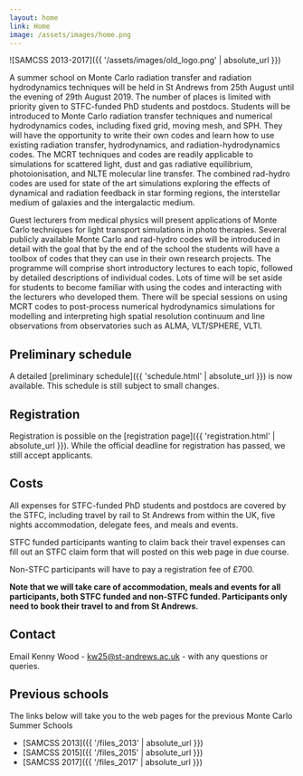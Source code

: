```yaml
---
layout: home
link: Home
image: /assets/images/home.png
---
```


![SAMCSS 2013-2017]({{ '/assets/images/old_logo.png' | absolute_url }})

A summer school on Monte Carlo radiation transfer and radiation 
hydrodynamics techniques will be held in St Andrews from 25th August 
until the evening of 29th August 2019. The number of places is limited 
with priority given to STFC-funded PhD students and postdocs. Students 
will be introduced to Monte Carlo radiation transfer techniques and 
numerical hydrodynamics codes, including fixed grid, moving mesh, and 
SPH. They will have the opportunity to write their own codes and learn 
how to use existing radiation transfer, hydrodynamics, and 
radiation-hydrodynamics codes. The MCRT techniques and codes are readily 
applicable to simulations for scattered light, dust and gas radiative 
equilibrium, photoionisation, and NLTE molecular line transfer. The 
combined rad-hydro codes are used for state of the art simulations 
exploring the effects of dynamical and radiation feedback in star 
forming regions, the interstellar medium of galaxies and the 
intergalactic medium.

Guest lecturers from medical physics will present applications of Monte 
Carlo techniques for light transport simulations in photo therapies. 
Several publicly available Monte Carlo and rad-hydro codes will be 
introduced in detail with the goal that by the end of the school the 
students will have a toolbox of codes that they can use in their own 
research projects. The programme will comprise short introductory 
lectures to each topic, followed by detailed descriptions of individual 
codes. Lots of time will be set aside for students to become familiar 
with using the codes and interacting with the lecturers who developed 
them. There will be special sessions on using MCRT codes to post-process 
numerical hydrodynamics simulations for modelling and interpreting high 
spatial resolution continuum and line observations from observatories 
such as ALMA, VLT/SPHERE, VLTI.

## Preliminary schedule

A detailed [preliminary schedule]({{ 'schedule.html' | absolute_url }}) 
is now available. This schedule is still subject to small changes.

## Registration

Registration is possible on the [registration page]({{ 
'registration.html' | absolute_url }}). While the official deadline for 
registration has passed, we still accept applicants.

## Costs

All expenses for STFC-funded PhD students and postdocs are covered by 
the STFC, including travel by rail to St Andrews from within the UK, 
five nights accommodation, delegate fees, and meals and events.

STFC funded participants wanting to claim back their travel expenses can 
fill out an STFC claim form that will posted on this web page in due 
course.

Non-STFC participants will have to pay a registration fee of &pound;700.

**Note that we will take care of accommodation, meals and events for all 
participants, both STFC funded and non-STFC funded. Participants only 
need to book their travel to and from St Andrews.**

## Contact

Email Kenny Wood - [kw25@st-andrews.ac.uk](mailto:kw25@st-andrews.ac.uk) - 
with any questions or queries.

## Previous schools

The links below will take you to the web pages for the previous Monte 
Carlo Summer Schools
 * [SAMCSS 2013]({{ '/files_2013' | absolute_url }})
 * [SAMCSS 2015]({{ '/files_2015' | absolute_url }})
 * [SAMCSS 2017]({{ '/files_2017' | absolute_url }})
